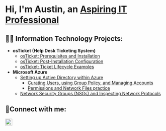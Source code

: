 <h1>Hi, I'm Austin, an <a href="https://linkedin.com/in/ajoseph03"> Aspiring IT Professional</a>

<h2>👨‍💻 Information Technology Projects:</h2>

- <b>osTicket (Help Desk Ticketing System)</b>
  - [osTicket: Prerequisites and Installation](https://github.com/AustinmJoseph/ostiket-prereqs)
  - [osTicket: Post-Installation Configuration](https://github.com/AustinmJoseph/post-install-config)
  - [osTicket: Ticket Lifecycle Examples](https://github.com/AustinmJoseph/ticket-lifecycle)
- <b>Microsoft Azure</b>
  - [Setting up Active Directory within Azure](https://github.com/AustinmJoseph/AD-Setup)
       - [Curating Users, using Group Policy, and Managing Accounts](https://github.com/AustinmJoseph/Users-Group-Policy-Account-Management)
       - [Permissions and Network Files practice](https://github.com/AustinmJoseph/network-permissions)
  - [Network Security Groups (NSGs) and Inspecting Network Protocols](https://github.com/AustinmJoseph/azure-network-protocols)


<h2>🤳Connect with me:</h2>

[<img align="left" alt="Josh | LinkedIn" width="22px" src="https://cdn.jsdelivr.net/npm/simple-icons@v3/icons/linkedin.svg" />][linkedin] 

 [linkedin]: www.linkedin.com/in/ajoseph03
    

